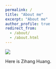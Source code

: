 ```yaml
---
permalink: /
title: "About me"
excerpt: "About me"
author_profile: true
redirect_from: 
  - /about/
  - /about.html
---
```


![](D:\Document\Github\Huangzh2001.github.io\images\HZH-QCHT.jpg)

Here is Zihang Huang.
